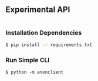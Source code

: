 ## Experimental API
#
### Installation Dependencies
```bash
$ pip install -r requirements.txt
```
### Run Simple CLI
```
$ python -m anonclient
```